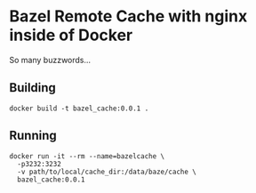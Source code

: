 # Bazel Remote Cache with nginx inside of Docker
So many buzzwords...


## Building

```
docker build -t bazel_cache:0.0.1 .
```


## Running

```
docker run -it --rm --name=bazelcache \
  -p3232:3232
  -v path/to/local/cache_dir:/data/baze/cache \
  bazel_cache:0.0.1
```
